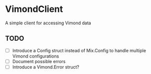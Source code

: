 # VimondClient

A simple client for accessing Vimond data

## TODO

* [ ] Introduce a Config struct instead of Mix.Config to handle multiple Vimond configurations
* [ ] Document possible errors
* [ ] Introduce a Vimond.Error struct?